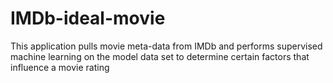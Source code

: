 # IMDb-ideal-movie
This application pulls movie meta-data from IMDb and performs supervised machine learning on the model data set to determine certain factors that influence a movie rating
